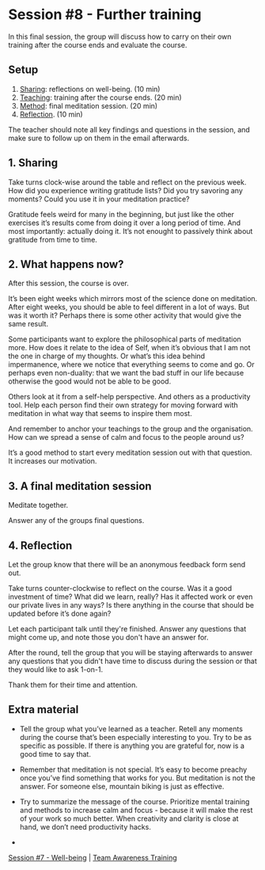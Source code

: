 # Session #8 - Further training

In this final session, the group will discuss how to carry on their own training after the course ends and evaluate the course.

## Setup
1. [Sharing](#1-sharing): reflections on well-being. (10 min)
2. [Teaching](#2-what-happens-now): training after the course ends. (20 min)
3. [Method](#3-a-final-meditation-session): final meditation session. (20 min)
4. [Reflection](#4-reflection). (10 min)

The teacher should note all key findings and questions in the session, and make sure to follow up on them in the email afterwards.

## 1. Sharing
Take turns clock-wise around the table and reflect on the previous week. How did you experience writing gratitude lists? Did you try savoring any moments? Could you use it in your meditation practice?

Gratitude feels weird for many in the beginning, but just like the other exercises it’s results come from doing it over a long period of time. And most importantly: actually doing it. It’s not enought to passively think about gratitude from time to time.

## 2. What happens now?
After this session, the course is over.

It’s been eight weeks which mirrors most of the science done on meditation. After eight weeks, you should be able to feel different in a lot of ways. But was it worth it? Perhaps there is some other activity that would give the same result.

Some participants want to explore the philosophical parts of meditation more. How does it relate to the idea of Self, when it’s obvious that I am not the one in charge of my thoughts. Or what’s this idea behind impermanence, where we notice that everything seems to come and go. Or perhaps even non-duality: that we want the bad stuff in our life because otherwise the good would not be able to be good.

Others look at it from a self-help perspective. And others as a productivity tool. Help each person find their own strategy for moving forward with meditation in what way that seems to inspire them most.

And remember to anchor your teachings to the group and the organisation. How can we spread a sense of calm and focus to the people around us?

It’s a good method to start every meditation session out with that question. It increases our motivation.

## 3. A final meditation session
Meditate together.

Answer any of the groups final questions.

## 4. Reflection
Let the group know that there will be an anonymous feedback form send out.

Take turns counter-clockwise to reflect on the course. Was it a good investment of time? What did we learn, really? Has it affected work or even our private lives in any ways? Is there anything in the course that should be updated before it’s done again?

Let each participant talk until they're finished. Answer any questions that might come up, and note those you don't have an answer for.

After the round, tell the group that you will be staying afterwards to answer any questions that you didn't have time to discuss during the session or that they would like to ask 1-on-1. 

Thank them for their time and attention.

## Extra material
- Tell the group what you’ve learned as a teacher. Retell any moments during the course that’s been especially interesting to you. Try to be as specific as possible. If there is anything you are grateful for, now is a good time to say that.
- Remember that meditation is not special. It’s easy to become preachy once you’ve find something that works for you. But meditation is not the answer. For someone else, mountain biking is just as effective.
- Try to summarize the message of the course. Prioritize mental training and methods to increase calm and focus - because it will make the rest of your work so much better. When creativity and clarity is close at hand, we don’t need productivity hacks.

-

[Session #7 - Well-being](session-07-well-being.md) | [Team Awareness Training](../../..)
